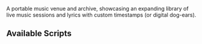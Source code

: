 A portable music venue and archive, showcasing an expanding library of live music sessions and lyrics with custom timestamps (or digital dog-ears).

## Available Scripts

